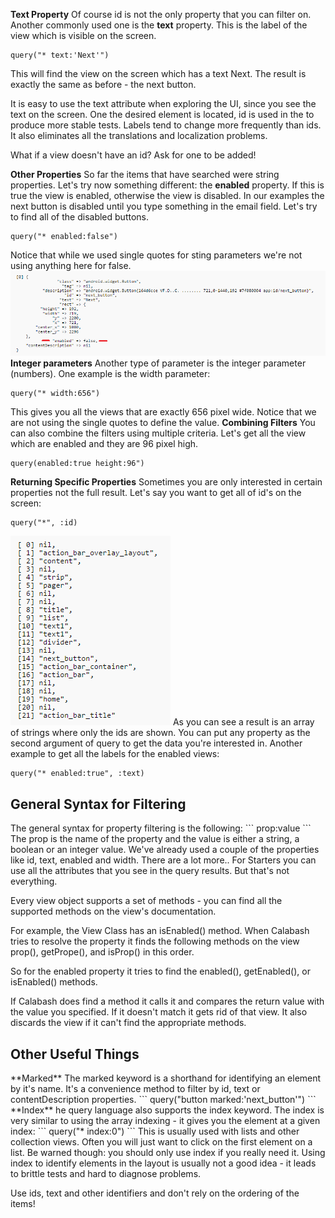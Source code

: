 **Text Property**
Of course id is not the only property that you can filter on. Another commonly used one is the **text** property. This is the label of the view which is visible on the screen.
```
query("* text:'Next'")
```
This will find the view on the screen which has a text Next. The result is exactly the same as before - the next button.

It is easy to use the text attribute when exploring the UI, since you see the text on the screen. One the desired element is located, id is used in the to produce more stable tests. Labels tend to change more frequently than ids. It also eliminates all the translations and localization problems.

What if a view doesn't have an id? 
Ask for one to be added!

**Other Properties**
So far the items that have searched were string properties. Let's try now something different: the **enabled** property. If this is true the view is enabled, otherwise the view is disabled. In our examples the next button is disabled until you type something in the email field. Let's try to find all of the disabled buttons.
```
query("* enabled:false")
```
Notice that while we used single quotes for sting parameters we're not using anything here for false. 
![](.guides/img/FilterEnabled.png)
**Integer parameters**
Another type of parameter is the integer parameter (numbers). One example is the width parameter:
```
query("* width:656")
```
This gives you all the views that are exactly 656 pixel wide. Notice that we are not using the single quotes to define the value.
**Combining Filters**
You can also combine the filters using multiple criteria. Let's get all the view which are enabled and they are 96 pixel high.
```
query(enabled:true height:96")
```
**Returning Specific Properties**
Sometimes you are only interested in certain properties not the full result. Let's say you want to get all of id's on the screen:
```
query("*", :id)
```
![](.guides/img/FilterIdsOnly.png)
As you can see a result is an array of strings where only the ids are shown. You can put any property as the second argument of query to get the data you're interested in. Another example to get all the labels for the enabled views:
```
query("* enabled:true", :text)
```
<h2>General Syntax for Filtering</h2>
The general syntax for property filtering is the following:
```
prop:value
```
The prop is the name of the property and the value is either a string, a boolean or an integer value.
We've already used a couple of the properties like id, text, enabled and width. There are a lot more.. For Starters you can use all the attributes that you see in the query results. But that's not everything.

Every view object supports a set of methods - you can find all the supported methods on the view's documentation. 

For example, the View Class has an isEnabled() method. When Calabash tries to resolve the property it finds the following methods on the view prop(), getPrope(), and isProp() in this order.

So for the enabled property it tries to find the enabled(), getEnabled(), or isEnabled() methods.

If Calabash does find a method it calls it and compares the return value with the value you specified. If it doesn't match it gets rid of that view. It also discards the view if it can't find the appropriate methods.

<h2>Other Useful Things</h2>
**Marked**
The marked keyword is a shorthand for identifying an element by it's name. It's a convenience method to filter by id, text or contentDescription properties.
```
query("button marked:'next_button'")
```
**Index**
he query language also supports the index keyword. The index is very similar to using the array indexing - it gives you the element at a given index:
```
query("* index:0")
```
This is usually used with lists and other collection views. Often you will just want to click on the first element on a list. Be warned though: you should only use index if you really need it. Using index to identify elements in the layout is usually not a good idea - it leads to brittle tests and hard to diagnose problems.

Use ids, text and other identifiers and don't rely on the ordering of the items!